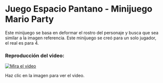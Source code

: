 # Juego Espacio Pantano - Minijuego Mario Party

Este minijuego se basa en deformar el rostro del personaje y busca que sea similar a la imagen referencia. Este minijuego se creó para un solo jugador, el real es para 4.

### Reproducción del video:
[![Mira el video](https://img.youtube.com/vi/SrCYxQ1glwQ/0.jpg)](https://youtu.be/SrCYxQ1glwQ)

Haz clic en la imagen para ver el video.
